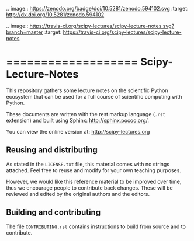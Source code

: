 .. image:: https://zenodo.org/badge/doi/10.5281/zenodo.594102.svg
    :target: http://dx.doi.org/10.5281/zenodo.594102

.. image:: https://travis-ci.org/scipy-lectures/scipy-lecture-notes.svg?branch=master
    :target: https://travis-ci.org/scipy-lectures/scipy-lecture-notes

===================
Scipy-Lecture-Notes
===================

This repository gathers some lecture notes on the scientific Python
ecosystem that can be used for a full course of scientific computing with
Python.

These documents are written with the rest markup language (``.rst``
extension) and built using Sphinx: http://sphinx.pocoo.org/.

You can view the online version at: http://scipy-lectures.org

Reusing and distributing
-------------------------

As stated in the ``LICENSE.txt`` file, this material comes with no strings
attached. Feel free to reuse and modify for your own teaching purposes.

However, we would like this reference material to be improved over time,
thus we encourage people to contribute back changes. These will be
reviewed and edited by the original authors and the editors.

Building and contributing 
--------------------------

The file `CONTRIBUTING.rst` contains instructions to build from source
and to contribute.

